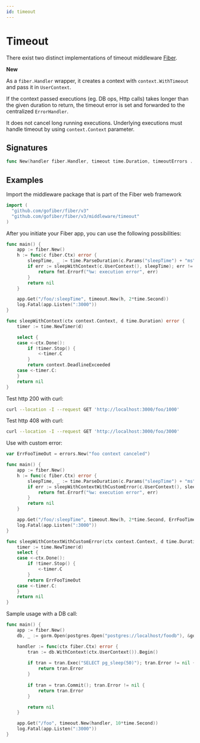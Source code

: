 ```yaml
---
id: timeout
---
```


# Timeout

There exist two distinct implementations of timeout middleware [Fiber](https://github.com/gofiber/fiber).

**New**

As a `fiber.Handler` wrapper, it creates a context with `context.WithTimeout` and pass it in `UserContext`. 
 
If the context passed executions (eg. DB ops, Http calls) takes longer than the given duration to return, the timeout error is set and forwarded to the centralized `ErrorHandler`.


It does not cancel long running executions. Underlying executions must handle timeout by using `context.Context` parameter.

## Signatures

```go
func New(handler fiber.Handler, timeout time.Duration, timeoutErrors ...error) fiber.Handler
```

## Examples

Import the middleware package that is part of the Fiber web framework

```go
import (
  "github.com/gofiber/fiber/v3"
  "github.com/gofiber/fiber/v3/middleware/timeout"
)
```

After you initiate your Fiber app, you can use the following possibilities:

```go
func main() {
	app := fiber.New()
	h := func(c fiber.Ctx) error {
		sleepTime, _ := time.ParseDuration(c.Params("sleepTime") + "ms")
		if err := sleepWithContext(c.UserContext(), sleepTime); err != nil {
			return fmt.Errorf("%w: execution error", err)
		}
		return nil
	}

	app.Get("/foo/:sleepTime", timeout.New(h, 2*time.Second))
	log.Fatal(app.Listen(":3000"))
}

func sleepWithContext(ctx context.Context, d time.Duration) error {
	timer := time.NewTimer(d)

	select {
	case <-ctx.Done():
		if !timer.Stop() {
			<-timer.C
		}
		return context.DeadlineExceeded
	case <-timer.C:
	}
	return nil
}
```

Test http 200 with curl:

```bash
curl --location -I --request GET 'http://localhost:3000/foo/1000' 
```

Test http 408 with curl:

```bash
curl --location -I --request GET 'http://localhost:3000/foo/3000' 
```

Use with custom error:

```go
var ErrFooTimeOut = errors.New("foo context canceled")

func main() {
	app := fiber.New()
	h := func(c fiber.Ctx) error {
		sleepTime, _ := time.ParseDuration(c.Params("sleepTime") + "ms")
		if err := sleepWithContextWithCustomError(c.UserContext(), sleepTime); err != nil {
			return fmt.Errorf("%w: execution error", err)
		}
		return nil
	}

	app.Get("/foo/:sleepTime", timeout.New(h, 2*time.Second, ErrFooTimeOut))
	log.Fatal(app.Listen(":3000"))
}

func sleepWithContextWithCustomError(ctx context.Context, d time.Duration) error {
	timer := time.NewTimer(d)
	select {
	case <-ctx.Done():
		if !timer.Stop() {
			<-timer.C
		}
		return ErrFooTimeOut
	case <-timer.C:
	}
	return nil
}
```

Sample usage with a DB call:

```go
func main() {
	app := fiber.New()
	db, _ := gorm.Open(postgres.Open("postgres://localhost/foodb"), &gorm.Config{})

	handler := func(ctx fiber.Ctx) error {
		tran := db.WithContext(ctx.UserContext()).Begin()
		
		if tran = tran.Exec("SELECT pg_sleep(50)"); tran.Error != nil {
			return tran.Error
		}
		
		if tran = tran.Commit(); tran.Error != nil {
			return tran.Error
		}

		return nil
	}

	app.Get("/foo", timeout.New(handler, 10*time.Second))
	log.Fatal(app.Listen(":3000"))
}
```

